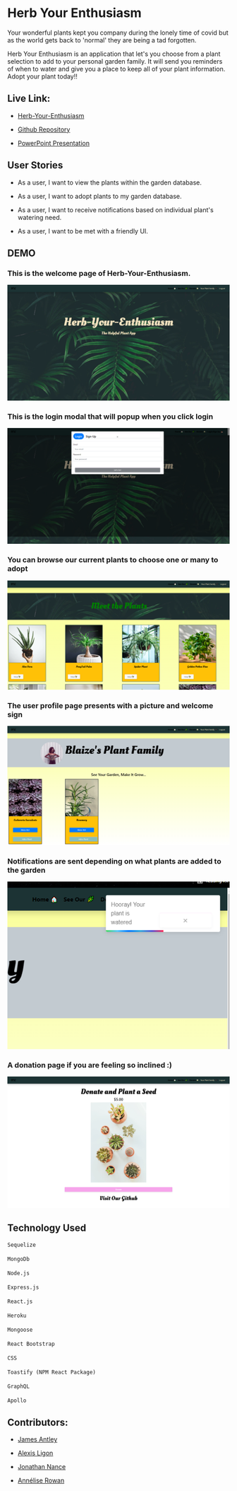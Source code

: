 # Herb Your Enthusiasm

Your wonderful plants kept you company during the lonely time of covid but as the world gets back to 'normal' they are being a tad forgotten.

Herb Your Enthusiasm is an application that let's you choose from a plant selection to add to your personal garden family. It will send you reminders of when to water and give you a place to keep all of your plant information. Adopt your plant today!!

## Live Link:

* [Herb-Your-Enthusiasm](https://herb-your-enthusiasm.herokuapp.com/)

* [Github Repository](https://github.com/AnneliseRowan/herb-your-enthusiasm)

* [PowerPoint Presentation](https://docs.google.com/presentation/d/1X5d4LeNx26EZwlTToezmOKVmtw8DP8-LFU35_jefjqo/edit#slide=id.gdfc234873b_0_1936)

## User Stories

* As a user, I want to view the plants within the garden database.

* As a user, I want to adopt plants to my garden database.

* As a user, I want to receive notifications based on individual plant's watering need.

* As a user, I want to be met with a friendly UI.


## DEMO

### This is the welcome page of Herb-Your-Enthusiasm.

![welcome-page](./Assets/welcomepage.png)

### This is the login modal that will popup when you click login

![login-modal](./Assets/loginmodal.png)


### You can browse our current plants to choose one or many to adopt

![plant-database](./Assets/plantFamily.png)

### The user profile page presents with a picture and welcome sign

![profile-page](./Assets/userpage.png)

### Notifications are sent depending on what plants are added to the garden

![notifications](./Assets/notification.png)

### A donation page if you are feeling so inclined :)

![donation-page](./Assets/donatepage.png)


## Technology Used

```
Sequelize

MongoDb

Node.js

Express.js

React.js

Heroku

Mongoose

React Bootstrap

CSS

Toastify (NPM React Package)

GraphQL

Apollo

```


## Contributors:

* [James Antley](https://github.com/Jimmant91)

* [Alexis Ligon](https://github.com/alexisligon)

* [Jonathan Nance](https://github.com/speakeasyman)

* [Annélise Rowan](https://github.com/AnneliseRowan)
